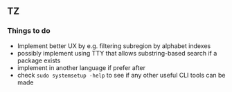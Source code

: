 ## TZ

### Things to do
- Implement better UX by e.g. filtering subregion by alphabet indexes
- possibly implement using TTY that allows substring-based search if a package exists
- implement in another language if prefer after
- check `sudo systemsetup -help` to see if any other useful CLI tools can be made